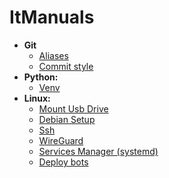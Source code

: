 # ItManuals
- **Git**
  - [Aliases](git/aliases.md)
  - [Commit style](git/commits.md)
- **Python:**
  - [Venv](python/venv.md)
- **Linux:**
  - [Mount Usb Drive](linux/mount_usb.md) 
  - [Debian Setup](linux/debian/setup.md)
  - [Ssh](linux/debian/ssh.md)
  - [WireGuard](linux/wireguard.md)
  - [Services Manager (systemd)](linux/systemd.md)
  - [Deploy bots](linux/deploy_tg_bot.md)